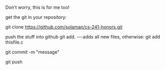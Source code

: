 Don't worry, this is for me too!

get the git in your repository:

git clone https://github.com/solaman/cs-241-honors.git

push the stuff into github
git add.      ---adds all new files, otherwise: git add thisfile.c

git commit -m "message"

git push

